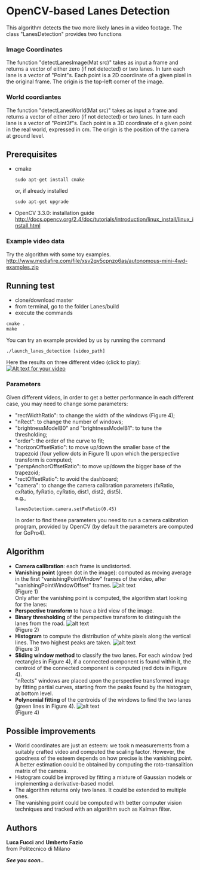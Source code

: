 # OpenCV-based Lanes Detection

This algorithm detects the two more likely lanes in a video footage.
The class "LanesDetection" provides two functions
### Image Coordinates  
The function "detectLanesImage(Mat src)" takes as input a frame and returns a vector of either zero (if not detected) or two lanes. In turn each lane is a vector of "Point"s. Each point is a 2D coordinate of a given pixel in the original frame. The origin is the top-left corner of the image.
### World coordiantes  
The function "detectLanesWorld(Mat src)" takes as input a frame and returns a vector of either zero (if not detected) or two lanes. In turn each lane is a vector of "Point3f"s. Each point is a 3D coordinate of a given point in the real world, expressed in cm. The origin is the position of the camera at ground level.  

## Prerequisites
- cmake
  ```
  sudo apt-get install cmake
  ```
  or, if already installed
  ```
  sudo apt-get upgrade
  ```

- OpenCV 3.3.0: installation guide http://docs.opencv.org/2.4/doc/tutorials/introduction/linux_install/linux_install.html

### Example video data
Try the algorithm with some toy examples.
http://www.mediafire.com/file/xsv2qv5cpnzo6as/autonomous-mini-4wd-examples.zip

## Running test

- clone/download master
- from terminal, go to the folder Lanes/build
- execute the commands
```
cmake .
make
 ```

You can try an example provided by us by running the command
```
./launch_lanes_detection [video_path]
```

Here the results on three different video (click to play):  
[![Alt text for your video](https://img.youtube.com/vi/zvCGRYlw3hM/0.jpg)](https://youtu.be/zvCGRYlw3hM)

### Parameters
Given different videos, in order to get a better performance in each different case, you may need to change some parameters:
- "rectWidthRatio": to change the width of the windows (Figure 4);
- "nRect": to change the number of windows;
- "brightnessModelB0" and "brightnessModelB1": to tune the thresholding;
- "order": the order of the curve to fit;
- "horizonOffsetRatio": to move up/down the smaller base of the trapezoid (four yellow dots in Figure 1) upon which the perspective transform is computed;
- "perspAnchorOffsetRatio": to move up/down the bigger base of the trapezoid;
- "rectOffsetRatio": to avoid the dashboard;
- "camera": to change the camera calibration parameters (fxRatio, cxRatio, fyRatio, cyRatio, dist1, dist2, dist5).  
    e.g.,
    ```
    lanesDetection.camera.setFxRatio(0.45)
    ```
    In order to find these parameters you need to run a camera calibration program, provided by OpenCV (by default the parameters are computed for GoPro4).

## Algorithm
- **Camera calibration**: each frame is undistorted.
- **Vanishing point** (green dot in the image): computed as moving average in the first "vanishingPointWindow" frames of the video, after "vanishingPointWindowOffset" frames.
![alt text](https://image.ibb.co/j8JF8S/2_vanish_point.jpg)  
(Figure 1)  
Only after the vanishing point is computed, the algorithm start looking for the lanes:
- **Perspective transform** to have a bird view of the image.
- **Binary thresholding** of the perspective transform to distinguish the lanes from the road.
![alt text](https://image.ibb.co/djExoS/threshold.jpg)  
(Figure 2)
- **Histogram** to compute the distribution of white pixels along the vertical lines. The two highest peaks are taken.
![alt text](https://image.ibb.co/k9O42n/3_hist.jpg)  
(Figure 3)
- **Sliding window method** to classify the two lanes. For each window (red rectangles in Figure 4), if a connected component is found within it, the centroid of the connected component is computed (red dots in Figure 4).  
"nRects" windows are placed upon the perspective transformed image by fitting partial curves, starting from the peaks found by the histogram, at bottom level.
- **Polynomial fitting** of the centroids of the windows to find the two lanes (green lines in Figure 4).
![alt text](https://image.ibb.co/focyTS/rectangles.jpg)  
(Figure 4)  

## Possible improvements
- World coordinates are just an esteem: we took n measurements from a suitably crafted video and computed the scaling factor. However, the goodness of the esteem depends on how precise is the vanishing point. A better estimation could be obtained by computing the roto-transalition matrix of the camera.
- Histogram could be improved by fitting a mixture of Gaussian models or implementing a derivative-based model.
- The algorithm returns only two lanes. It could be extended to multiple ones.
- The vanishing point could be computed with better computer vision techniques and tracked with an algorithm such as Kalman filter.

## Authors
**Luca Fucci** and **Umberto Fazio**  
from Politecnico di Milano  

***See you soon..***
